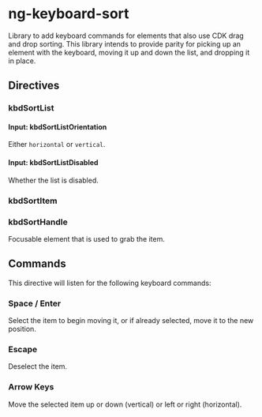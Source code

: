 # ng-keyboard-sort

Library to add keyboard commands for elements that also use CDK drag and drop sorting. This library intends to provide parity for picking up an element with the keyboard, moving it up and down the list, and dropping it in place.

## Directives

### kbdSortList

#### Input: kbdSortListOrientation

Either `horizontal` or `vertical`.

#### Input: kbdSortListDisabled

Whether the list is disabled.

### kbdSortItem

### kbdSortHandle

Focusable element that is used to grab the item.

## Commands

This directive will listen for the following keyboard commands:

### Space / Enter

Select the item to begin moving it, or if already selected, move it to the new position.

### Escape

Deselect the item.

### Arrow Keys

Move the selected item up or down (vertical) or left or right (horizontal).
